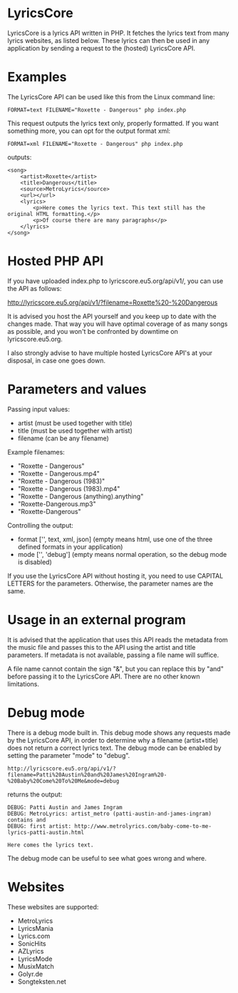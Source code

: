 LyricsCore
==========

LyricsCore is a lyrics API written in PHP. It fetches the lyrics text from many lyrics websites, as listed below. These lyrics can then be used in any application by sending a request to the (hosted) LyricsCore API.

Examples
========

The LyricsCore API can be used like this from the Linux command line:

	FORMAT=text FILENAME="Roxette - Dangerous" php index.php

This request outputs the lyrics text only, properly formatted. If you want something more, you can opt for the output format xml:

	FORMAT=xml FILENAME="Roxette - Dangerous" php index.php

outputs:

	<song>
		<artist>Roxette</artist>
		<title>Dangerous</title>
		<source>MetroLyrics</source>
		<url></url>
		<lyrics>
			<p>Here comes the lyrics text. This text still has the original HTML formatting.</p>
			<p>Of course there are many paragraphs</p>
		</lyrics>
	</song>

Hosted PHP API
==============

If you have uploaded index.php to lyricscore.eu5.org/api/v1/, you can use the API as follows: 
  
  http://lyricscore.eu5.org/api/v1/?filename=Roxette%20-%20Dangerous

It is advised you host the API yourself and you keep up to date with the changes made. That way you will have optimal coverage of as many songs as possible, and you won't be confronted by downtime on lyricscore.eu5.org.

I also strongly advise to have multiple hosted LyricsCore API's at your disposal, in case one goes down.

Parameters and values
=====================

Passing input values:
* artist (must be used together with title)
* title (must be used together with artist)
* filename (can be any filename)

Example filenames:
* "Roxette - Dangerous"
* "Roxette - Dangerous.mp4"
* "Roxette - Dangerous (1983)"
* "Roxette - Dangerous (1983).mp4"
* "Roxette - Dangerous (anything).anything"
* "Roxette-Dangerous.mp3"
* "Roxette-Dangerous"

Controlling the output:
* format ['', text, xml, json] (empty means html, use one of the three defined formats in your application)
* mode ['', 'debug'] (empty means normal operation, so the debug mode is disabled)

If you use the LyricsCore API without hosting it, you need to use CAPITAL LETTERS for the parameters. Otherwise, the parameter names are the same.

Usage in an external program
============================

It is advised that the application that uses this API reads the metadata from the music file and passes this to the API using the artist and title parameters. If metadata is not available, passing a file name will suffice.

A file name cannot contain the sign "&", but you can replace this by "and" before passing it to the LyricsCore API. There are no other known limitations.

Debug mode
==========

There is a debug mode built in. This debug mode shows any requests made by the LyricsCore API, in order to determine why a filename (artist+title) does not return a correct lyrics text. The debug mode can be enabled by setting the parameter "mode" to "debug". 

	http://lyricscore.eu5.org/api/v1/?filename=Patti%20Austin%20and%20James%20Ingram%20-%20Baby%20Come%20To%20Me&mode=debug

returns the output:

	DEBUG: Patti Austin and James Ingram
	DEBUG: MetroLyrics: artist_metro (patti-austin-and-james-ingram) contains and
	DEBUG: first artist: http://www.metrolyrics.com/baby-come-to-me-lyrics-patti-austin.html

	Here comes the lyrics text.

The debug mode can be useful to see what goes wrong and where.

Websites
========

These websites are supported:
- MetroLyrics
- LyricsMania
- Lyrics.com
- SonicHits
- AZLyrics
- LyricsMode
- MusixMatch
- Golyr.de
- Songteksten.net
